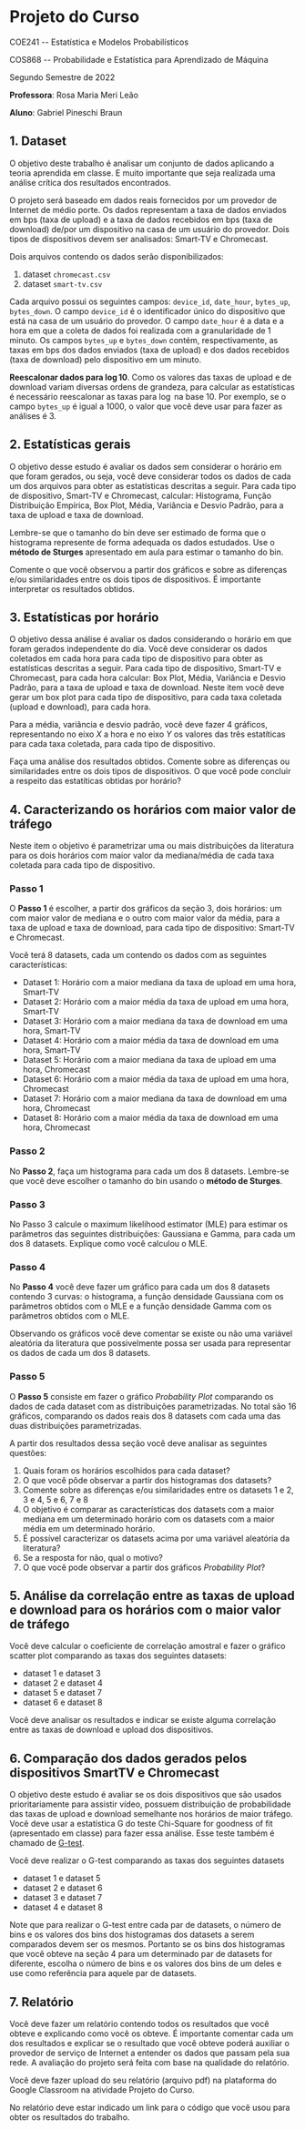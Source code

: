 # Projeto do Curso

COE241 -- Estatística e Modelos Probabilísticos

COS868 -- Probabilidade e Estatística para Aprendizado de Máquina

Segundo Semestre de 2022

**Professora**: Rosa Maria Meri Leão

**Aluno**: Gabriel Pineschi Braun

## 1. Dataset

O objetivo deste trabalho é analisar um conjunto de dados aplicando a teoria aprendida em classe. E muito importante que seja realizada uma análise crítica dos resultados encontrados.

O projeto será baseado em dados reais fornecidos por um provedor de Internet de médio porte. Os dados representam a taxa de dados enviados em bps (taxa de upload) e a taxa de dados recebidos em bps (taxa de download) de/por um dispositivo na casa de um usuário do provedor. Dois tipos de dispositivos devem ser analisados: Smart-TV e Chromecast.

Dois arquivos contendo os dados serão disponibilizados:

1. dataset `chromecast.csv`
2. dataset `smart-tv.csv`

Cada arquivo possui os seguintes campos: `device_id`, `date_hour`, `bytes_up`, `bytes_down`. O campo `device_id` é o identificador único do dispositivo que está na casa de um usuário do provedor. O campo `date_hour` é a data e a hora em que a coleta de dados foi realizada com a granularidade de 1 minuto. Os campos `bytes_up` e `bytes_down` contém, respectivamente, as taxas em bps dos dados enviados (taxa de upload) e dos dados recebidos (taxa de download) pelo dispositivo em um minuto.

**Reescalonar dados para $\log 10$**. Como os valores das taxas de upload e de download variam diversas ordens de grandeza, para calcular as estatísticas é necessário reescalonar as taxas para $\log$ na base $10$. Por exemplo, se o campo `bytes_up` é igual a $1000$, o valor que você deve usar para fazer as análises é 3.

## 2. Estatísticas gerais

O objetivo desse estudo é avaliar os dados sem considerar o horário em que foram gerados, ou seja, você deve considerar todos os dados de cada um dos arquivos para obter as estatísticas descritas a seguir. Para cada tipo de dispositivo, Smart-TV e Chromecast, calcular: Histograma, Função Distribuição Empírica, Box Plot, Média, Variância e Desvio Padrão, para a taxa de upload e taxa de download.

Lembre-se que o tamanho do bin deve ser estimado de forma que o histograma represente de forma adequada os dados estudados. Use o **método de Sturges** apresentado em aula para estimar o tamanho do bin.

Comente o que você observou a partir dos gráficos e sobre as diferenças e/ou similaridades entre os dois tipos de dispositivos. É importante interpretar os resultados obtidos.

## 3. Estatísticas por horário

O objetivo dessa análise é avaliar os dados considerando o horário em que foram gerados independente do dia. Você deve considerar os dados coletados em cada hora para cada tipo de dispositivo para obter as estatísticas descritas a seguir. Para cada tipo de dispositivo, Smart-TV e Chromecast, para cada hora calcular: Box Plot, Média, Variância e Desvio Padrão, para a taxa de upload e taxa de download. Neste item você deve gerar um box plot para cada tipo de dispositivo, para cada taxa coletada (upload e download), para cada hora. 

Para a média, variância e desvio padrão, você deve fazer 4 gráficos, representando no eixo $X$ a hora e no eixo $Y$ os valores das três estatíticas para cada taxa coletada, para cada tipo de dispositivo.

Faça uma análise dos resultados obtidos. Comente sobre as diferenças ou similaridades entre os dois tipos de dispositivos. O que você pode concluir a respeito das estatíticas obtidas por horário?

## 4. Caracterizando os horários com maior valor de tráfego

Neste item o objetivo é parametrizar uma ou mais distribuições da literatura para os dois horários com maior valor da mediana/média de cada taxa coletada para cada tipo de dispositivo.

### Passo 1

O **Passo 1** é escolher, a partir dos gráficos da seção 3, dois horários: um com maior valor de mediana e o outro com maior valor da média, para a taxa de upload e taxa de download, para cada tipo de dispositivo: Smart-TV e Chromecast.

Você terá 8 datasets, cada um contendo os dados com as seguintes características:

- Dataset 1: Horário com a maior mediana da taxa de upload em uma hora, Smart-TV
- Dataset 2: Horário com a maior média da taxa de upload em uma hora, Smart-TV
- Dataset 3: Horário com a maior mediana da taxa de download em uma hora, Smart-TV
- Dataset 4: Horário com a maior média da taxa de download em uma hora, Smart-TV
- Dataset 5: Horário com a maior mediana da taxa de upload em uma hora, Chromecast
- Dataset 6: Horário com a maior média da taxa de upload em uma hora, Chromecast
- Dataset 7: Horário com a maior mediana da taxa de download em uma hora, Chromecast
- Dataset 8: Horário com a maior média da taxa de download em uma hora, Chromecast

### Passo 2

No **Passo 2**, faça um histograma para cada um dos 8 datasets. Lembre-se que você deve escolher o tamanho do bin usando o **método de Sturges**.

### Passo 3

No Passo 3 calcule o maximum likelihood estimator (MLE) para estimar os parâmetros das seguintes distribuições: Gaussiana e Gamma, para cada um dos 8 datasets. Explique como você calculou o MLE.

### Passo 4

No **Passo 4** você deve fazer um gráfico para cada um dos 8 datasets contendo 3 curvas: o histograma, a função densidade Gaussiana com os parâmetros obtidos com o MLE e a função densidade Gamma com os parâmetros obtidos com o MLE.

Observando os gráficos você deve comentar se existe ou não uma variável aleatória da literatura que possivelmente possa ser usada para representar os dados de cada um dos 8 datasets.

### Passo 5

O **Passo 5** consiste em fazer o gráfico *Probability Plot* comparando os dados de cada dataset com as distribuições parametrizadas. No total são 16 gráficos, comparando os dados reais dos 8 datasets com cada uma das duas distribuições parametrizadas.

A partir dos resultados dessa seção você deve analisar as seguintes questões:

1. Quais foram os horários escolhidos para cada dataset?
2. O que você pôde observar a partir dos histogramas dos datasets?
3. Comente sobre as diferenças e/ou similaridades entre os datasets 1 e 2, 3 e 4, 5 e 6, 7 e 8
8. O objetivo é comparar as características dos datasets com a maior mediana em um
determinado horário com os datasets com a maior média em um determinado horário.
4. É possível caracterizar os datasets acima por uma variável aleatória da literatura?
5. Se a resposta for não, qual o motivo?
6. O que você pode observar a partir dos gráficos *Probability Plot*?

## 5. Análise da correlação entre as taxas de upload e download para os horários com o maior valor de tráfego

Você deve calcular o coeficiente de correlação amostral e fazer o gráfico scatter plot comparando as taxas dos seguintes datasets:

- dataset 1 e dataset 3
- dataset 2 e dataset 4
- dataset 5 e dataset 7
- dataset 6 e dataset 8

Você deve analisar os resultados e indicar se existe alguma correlação entre as taxas de download e upload dos dispositivos.

## 6. Comparação dos dados gerados pelos dispositivos SmartTV e Chromecast

O objetivo deste estudo é avaliar se os dois dispositivos que são usados prioritariamente
para assistir vídeo, possuem distribuição de probabilidade das taxas de upload e download
semelhante nos horários de maior tráfego. Você deve usar a estatística G do teste Chi-Square for goodness of fit (apresentado em classe) para fazer essa análise. Esse teste também é
chamado de [G-test](https://en.wikipedia.org/wiki/G-test).

Você deve realizar o G-test comparando as taxas dos seguintes datasets

- dataset 1 e dataset 5
- dataset 2 e dataset 6
- dataset 3 e dataset 7
- dataset 4 e dataset 8

Note que para realizar o G-test entre cada par de datasets, o número de bins e os valores dos bins dos histogramas dos datasets a serem comparados devem ser os mesmos. Portanto se os bins dos histogramas que você obteve na seção 4 para um determinado par de datasets for diferente, escolha o número de bins e os valores dos bins de um deles e use como referência para aquele par de datasets.

## 7. Relatório

Você deve fazer um relatório contendo todos os resultados que você obteve e explicando como
você os obteve. É importante comentar cada um dos resultados e explicar se o resultado que você obteve poderá auxiliar o provedor de serviço de Internet a entender os dados que passam pela sua rede. A avaliação do projeto será feita com base na qualidade do relatório.

Você deve fazer upload do seu relatório (arquivo pdf) na plataforma do Google Classroom na atividade Projeto do Curso.

No relatório deve estar indicado um link para o código que você usou para obter os resultados do trabalho.






